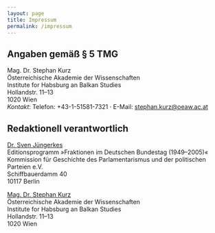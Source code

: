 ```yaml
---
layout: page
title: Impressum
permalink: /impressum
---
```


## Angaben gemäß § 5 TMG

Mag. Dr. Stephan Kurz  
Österreichische Akademie der Wissenschaften  
Institute for Habsburg an Balkan Studies  
Hollandstr. 11–13  
1020 Wien  
*Kontakt*: Telefon: +43-1-51581-7321 · E-Mail: [stephan.kurz@oeaw.ac.at](mailto:stephan.kurz@oeaw.ac.at)

## Redaktionell verantwortlich

[Dr. Sven Jüngerkes](mailto:juengerkes@kgparl.de)  
Editionsprogramm »Fraktionen im Deutschen Bundestag (1949–2005)«  
Kommission für Geschichte des Parlamentarismus und der politischen Parteien e.V.  
Schiffbauerdamm 40  
10117 Berlin  

[Mag. Dr. Stephan Kurz](mailto:stephan.kurz@oeaw.ac.at)  
Österreichische Akademie der Wissenschaften  
Institute for Habsburg an Balkan Studies  
Hollandstr. 11–13  
1020 Wien  

